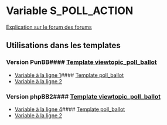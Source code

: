 # Variable S_POLL_ACTION
[Explication sur le forum des forums](http://forum.forumactif.com/t294113-listing-des-variables#S_POLL_ACTION)
## Utilisations dans les templates
### Version PunBB#### [Template viewtopic_poll_ballot](punbb/viewtopic_poll_ballot.md)
* [Variable à la ligne 1](../punbb/viewtopic_poll_ballot.tpl#L1)#### [Template poll_ballot](punbb/poll_ballot.md)
* [Variable à la ligne 2](../punbb/poll_ballot.tpl#L2)
### Version phpBB2#### [Template viewtopic_poll_ballot](subsilver/viewtopic_poll_ballot.md)
* [Variable à la ligne 4](../subsilver/viewtopic_poll_ballot.tpl#L4)#### [Template poll_ballot](subsilver/poll_ballot.md)
* [Variable à la ligne 2](../subsilver/poll_ballot.tpl#L2)